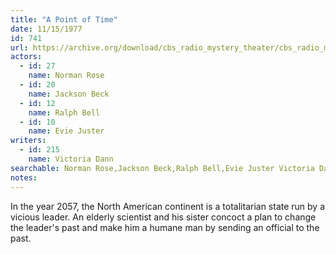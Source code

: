 ```yaml
---
title: "A Point of Time"
date: 11/15/1977
id: 741
url: https://archive.org/download/cbs_radio_mystery_theater/cbs_radio_mystery_theater-0701-0750.zip/cbs_radio_mystery_theater-0701-0750%2Fcbsrmt_0741_a_point_in_time.mp3
actors:  
  - id: 27
    name: Norman Rose  
  - id: 20
    name: Jackson Beck  
  - id: 12
    name: Ralph Bell  
  - id: 10
    name: Evie Juster
writers:  
  - id: 215
    name: Victoria Dann
searchable: Norman Rose,Jackson Beck,Ralph Bell,Evie Juster Victoria Dann
notes:  
---
```

In the year 2057, the North American continent is a totalitarian state run by a vicious leader. An elderly scientist and his sister concoct a plan to change the leader's past and make him a humane man by sending an official to the past.